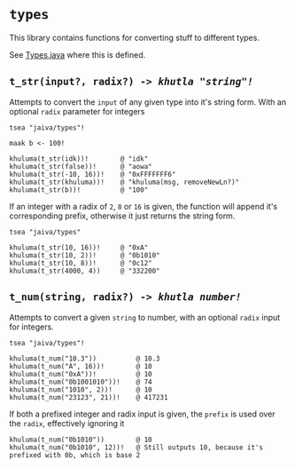 # `types`

This library contains functions for converting stuff to different types.

See [Types.java](../src/main/java/com/jaiva/interpreter/libs/Types.java) where this is defined.

## `t_str(input?, radix?) -> `_*`khutla "string"!`*_


Attempts to convert the `input` of any given type into it's string form. With an optional `radix` parameter for integers

```jiv
tsea "jaiva/types"!

maak b <- 100!

khuluma(t_str(idk))!        @ "idk"
khuluma(t_str(false))!      @ "aowa"
khuluma(t_str(-10, 16))!    @ "0xFFFFFFF6"
khuluma(t_str(khuluma))!    @ "khuluma(msg, removeNewLn?)"
khuluma(t_str(b))!          @ "100"
```

If an integer with a radix of `2`, `8` or `16` is given, the function will append it's corresponding prefix, otherwise it just returns the string form.

```jiv
tsea "jaiva/types"

khuluma(t_str(10, 16))!     @ "0xA"
khuluma(t_str(10, 2))!      @ "0b1010"
khuluma(t_str(10, 8))!      @ "0c12"
khuluma(t_str(4000, 4))     @ "332200"
```

## `t_num(string, radix?) -> `_*`khutla number!`*_


Attempts to convert a given `string` to number, with an optional `radix` input for integers.

```jiv
tsea "jaiva/types"!

khuluma(t_num("10.3"))          @ 10.3
khuluma(t_num("A", 16))!        @ 10
khuluma(t_num("0xA"))!          @ 10
khuluma(t_num("0b1001010"))!    @ 74
khuluma(t_num("1010", 2))!      @ 10
khuluma(t_num("23123", 21))!    @ 417231
```

If both a prefixed integer and radix input is given, the `prefix` is used over the `radix`, effectively ignoring it

```jiv
khuluma(t_num("0b1010"))        @ 10
khuluma(t_num("0b1010", 12))!   @ Still outputs 10, because it's prefixed with 0b, which is base 2
```